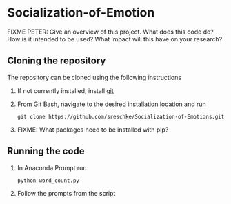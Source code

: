 # Socialization-of-Emotion

FIXME PETER: Give an overview of this project. What does this code do? How is it intended to be used? What impact will this have on your research?

## Cloning the repository
The repository can be cloned using the following instructions
   1) If not currently installed, install [git](https://git-scm.com/)
   2) From Git Bash, navigate to the desired installation location and run
   
   		```git clone https://github.com/sreschke/Socialization-of-Emotions.git```
         
   3) FIXME: What packages need to be installed with pip?

## Running the code
  1) In Anaconda Prompt run
   
		```python word_count.py```		

  2) Follow the prompts from the script
